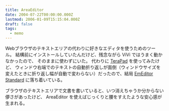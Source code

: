 ```yaml
---
title: AreaEditor
date: 2004-07-22T00:00:00.000Z
lastmod: 2006-01-09T15:15:04.000Z
draft: false
tags:
  - memo
---
```


Webブラウザのテキストエリアの代わりに好きなエディタを使うためのツール。 結構前にインストールしていたんだけど、残念ながら ViVi ではうまく動かなかったので、 そのままに使わずにいた。 代わりに [TeraPad](http://www5f.biglobe.ne.jp/~t-susumu/library/tpad.html) を使ってみたけど、 ウィンドウ右端でのテキストの自動折り返しが面倒（ウィンドウサイズを変えたときに折り返し幅が自動で変わらない）だったので、結局 [EmEditor Standard](http://www.emeditor.com/jp/) に落ち着いている。

ブラウザのテキストエリアで文書を書いていると、いつ消えちゃうか分からない儚さがあったけど、 AreaEditor を使えばじっくりと腰をすえたような安心感が生まれる。
